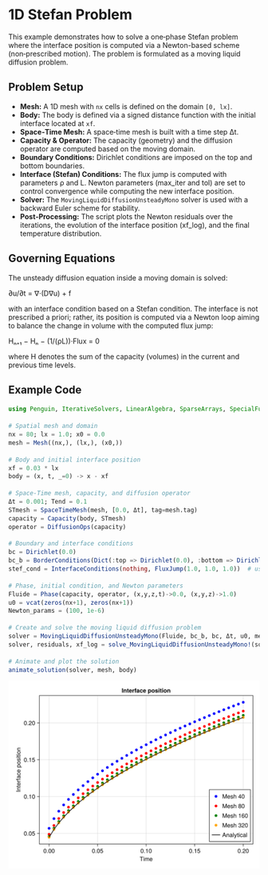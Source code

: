 # 1D Stefan Problem

This example demonstrates how to solve a one‑phase Stefan problem where the interface position is computed via a Newton-based scheme (non‑prescribed motion). The problem is formulated as a moving liquid diffusion problem.

## Problem Setup

- **Mesh:** A 1D mesh with `nx` cells is defined on the domain `[0, lx]`.
- **Body:** The body is defined via a signed distance function with the initial interface located at `xf`.
- **Space‑Time Mesh:** A space‑time mesh is built with a time step Δt.
- **Capacity & Operator:** The capacity (geometry) and the diffusion operator are computed based on the moving domain.
- **Boundary Conditions:** Dirichlet conditions are imposed on the top and bottom boundaries.
- **Interface (Stefan) Conditions:** The flux jump is computed with parameters ρ and L. Newton parameters (max_iter and tol) are set to control convergence while computing the new interface position.
- **Solver:** The `MovingLiquidDiffusionUnsteadyMono` solver is used with a backward Euler scheme for stability.
- **Post‑Processing:** The script plots the Newton residuals over the iterations, the evolution of the interface position (xf_log), and the final temperature distribution.

## Governing Equations

The unsteady diffusion equation inside a moving domain is solved:
  
  ∂u/∂t = ∇·(D∇u) + f
  
with an interface condition based on a Stefan condition. The interface is not prescribed a priori; rather, its position is computed via a Newton loop aiming to balance the change in volume with the computed flux jump:
  
  Hₙ₊₁ − Hₙ − (1/(ρL))·Flux = 0
  
where H denotes the sum of the capacity (volumes) in the current and previous time levels.

## Example Code

```julia
using Penguin, IterativeSolvers, LinearAlgebra, SparseArrays, SpecialFunctions, LsqFit, CairoMakie

# Spatial mesh and domain
nx = 80; lx = 1.0; x0 = 0.0
mesh = Mesh((nx,), (lx,), (x0,))

# Body and initial interface position
xf = 0.03 * lx
body = (x, t, _=0) -> x - xf

# Space-Time mesh, capacity, and diffusion operator
Δt = 0.001; Tend = 0.1
STmesh = SpaceTimeMesh(mesh, [0.0, Δt], tag=mesh.tag)
capacity = Capacity(body, STmesh)
operator = DiffusionOps(capacity)

# Boundary and interface conditions
bc = Dirichlet(0.0)
bc_b = BorderConditions(Dict(:top => Dirichlet(0.0), :bottom => Dirichlet(1.0)))
stef_cond = InterfaceConditions(nothing, FluxJump(1.0, 1.0, 1.0))  # using ρ*L = 1.0

# Phase, initial condition, and Newton parameters
Fluide = Phase(capacity, operator, (x,y,z,t)->0.0, (x,y,z)->1.0)
u0 = vcat(zeros(nx+1), zeros(nx+1))
Newton_params = (100, 1e-6)

# Create and solve the moving liquid diffusion problem
solver = MovingLiquidDiffusionUnsteadyMono(Fluide, bc_b, bc, Δt, u0, mesh, "BE")
solver, residuals, xf_log = solve_MovingLiquidDiffusionUnsteadyMono!(solver, Fluide, xf, Δt, Tend, bc_b, bc, stef_cond, mesh, "BE"; Newton_params=Newton_params, method=Base.:\)

# Animate and plot the solution
animate_solution(solver, mesh, body)
```

![](assets/liquidmoving1D/interface_pos_comp2.png)
